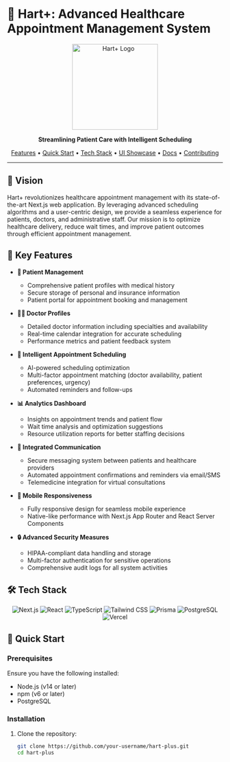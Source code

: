 # 💓 Hart+: Advanced Healthcare Appointment Management System

<p align="center">
  <img src="/hart-plus-logo.svg" alt="Hart+ Logo" width="200" height="200" />
</p>

<p align="center">
  <strong>Streamlining Patient Care with Intelligent Scheduling</strong>
</p>

<p align="center">
  <a href="#key-features">Features</a> •
  <a href="#quick-start">Quick Start</a> •
  <a href="#tech-stack">Tech Stack</a> •
  <a href="#ui-showcase">UI Showcase</a> •
  <a href="#documentation">Docs</a> •
  <a href="#contributing">Contributing</a>
</p>

---

## 🌟 Vision

Hart+ revolutionizes healthcare appointment management with its state-of-the-art Next.js web application. By leveraging advanced scheduling algorithms and a user-centric design, we provide a seamless experience for patients, doctors, and administrative staff. Our mission is to optimize healthcare delivery, reduce wait times, and improve patient outcomes through efficient appointment management.

## 🚀 Key Features

- **👤 Patient Management**
  - Comprehensive patient profiles with medical history
  - Secure storage of personal and insurance information
  - Patient portal for appointment booking and management

- **👨‍⚕️ Doctor Profiles**
  - Detailed doctor information including specialties and availability
  - Real-time calendar integration for accurate scheduling
  - Performance metrics and patient feedback system

- **📅 Intelligent Appointment Scheduling**
  - AI-powered scheduling optimization
  - Multi-factor appointment matching (doctor availability, patient preferences, urgency)
  - Automated reminders and follow-ups

- **📊 Analytics Dashboard**
  - Insights on appointment trends and patient flow
  - Wait time analysis and optimization suggestions
  - Resource utilization reports for better staffing decisions

- **💬 Integrated Communication**
  - Secure messaging system between patients and healthcare providers
  - Automated appointment confirmations and reminders via email/SMS
  - Telemedicine integration for virtual consultations

- **📱 Mobile Responsiveness**
  - Fully responsive design for seamless mobile experience
  - Native-like performance with Next.js App Router and React Server Components

- **🔒 Advanced Security Measures**
  - HIPAA-compliant data handling and storage
  - Multi-factor authentication for sensitive operations
  - Comprehensive audit logs for all system activities

## 🛠️ Tech Stack

<p align="center">
  <img src="https://img.shields.io/badge/Next.js-000000?style=for-the-badge&logo=next.js&logoColor=white" alt="Next.js" />
  <img src="https://img.shields.io/badge/React-61DAFB?style=for-the-badge&logo=react&logoColor=black" alt="React" />
  <img src="https://img.shields.io/badge/TypeScript-3178C6?style=for-the-badge&logo=typescript&logoColor=white" alt="TypeScript" />
  <img src="https://img.shields.io/badge/Tailwind_CSS-38B2AC?style=for-the-badge&logo=tailwind-css&logoColor=white" alt="Tailwind CSS" />
  <img src="https://img.shields.io/badge/Prisma-2D3748?style=for-the-badge&logo=prisma&logoColor=white" alt="Prisma" />
  <img src="https://img.shields.io/badge/PostgreSQL-316192?style=for-the-badge&logo=postgresql&logoColor=white" alt="PostgreSQL" />
  <img src="https://img.shields.io/badge/Vercel-000000?style=for-the-badge&logo=vercel&logoColor=white" alt="Vercel" />
</p>

## 🚀 Quick Start

### Prerequisites

Ensure you have the following installed:
- Node.js (v14 or later)
- npm (v6 or later)
- PostgreSQL

### Installation

1. Clone the repository:
   ```bash
   git clone https://github.com/your-username/hart-plus.git
   cd hart-plus
